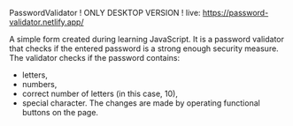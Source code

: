 PasswordValidator
! ONLY DESKTOP VERSION !
live: https://password-validator.netlify.app/

A simple form created during learning JavaScript. 
It is a password validator that checks if the entered password is a strong enough security measure. 
The validator checks if the password contains:
- letters, 
- numbers,
- correct number of letters (in this case, 10),  
- special character. 
The changes are made by operating functional buttons on the page.
